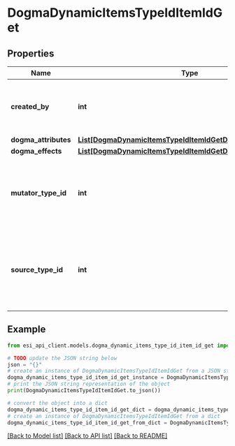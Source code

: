 # DogmaDynamicItemsTypeIdItemIdGet


## Properties

Name | Type | Description | Notes
------------ | ------------- | ------------- | -------------
**created_by** | **int** | The ID of the character who created the item | 
**dogma_attributes** | [**List[DogmaDynamicItemsTypeIdItemIdGetDogmaAttributesInner]**](DogmaDynamicItemsTypeIdItemIdGetDogmaAttributesInner.md) |  | 
**dogma_effects** | [**List[DogmaDynamicItemsTypeIdItemIdGetDogmaEffectsInner]**](DogmaDynamicItemsTypeIdItemIdGetDogmaEffectsInner.md) |  | 
**mutator_type_id** | **int** | The type ID of the mutator used to generate the dynamic item. | 
**source_type_id** | **int** | The type ID of the source item the mutator was applied to create the dynamic item. | 

## Example

```python
from esi_api_client.models.dogma_dynamic_items_type_id_item_id_get import DogmaDynamicItemsTypeIdItemIdGet

# TODO update the JSON string below
json = "{}"
# create an instance of DogmaDynamicItemsTypeIdItemIdGet from a JSON string
dogma_dynamic_items_type_id_item_id_get_instance = DogmaDynamicItemsTypeIdItemIdGet.from_json(json)
# print the JSON string representation of the object
print(DogmaDynamicItemsTypeIdItemIdGet.to_json())

# convert the object into a dict
dogma_dynamic_items_type_id_item_id_get_dict = dogma_dynamic_items_type_id_item_id_get_instance.to_dict()
# create an instance of DogmaDynamicItemsTypeIdItemIdGet from a dict
dogma_dynamic_items_type_id_item_id_get_from_dict = DogmaDynamicItemsTypeIdItemIdGet.from_dict(dogma_dynamic_items_type_id_item_id_get_dict)
```
[[Back to Model list]](../README.md#documentation-for-models) [[Back to API list]](../README.md#documentation-for-api-endpoints) [[Back to README]](../README.md)


